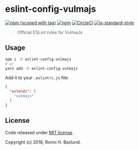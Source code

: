 # eslint-config-vulmajs

[![npm (scoped with tag)](https://img.shields.io/npm/v/eslint-config-vulmajs/latest.svg?style=flat-square)](https://npmjs.com/package/eslint-config-vulmajs)
[![npm](https://img.shields.io/npm/dt/eslint-config-vulmajs.svg?style=flat-square)](https://npmjs.com/package/eslint-config-vulmajs)
[![CircleCI](https://circleci.com/gh/Vulmajs/eslint-config-vulma.svg?style=svg)](https://circleci.com/gh/Vulmajs/eslint-config-vulma)
[![js-standard-style](https://img.shields.io/badge/code_style-vulmajs-7957d5.svg?style=flat-square)](https://vulmajs.com)

> Official ESLint rules for VulmaJs

## Usage

```bash
npm i -D eslint-config-vulmajs
# or
yarn add -D eslint-config-vulmajs
```

Add it to your `.eslintrc.js` file:

```json
{
  "extends": [
    "vulmajs"
  ]
}
```

## License

Code released under [ MIT license](http://opensource.org/licenses/MIT).

Copyright (c) 2018, Ronni H. Baslund.
